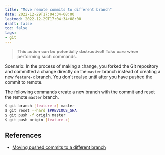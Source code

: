 ```yaml
---
title: "Move remote commits to different branch"
date: 2022-12-29T17:04:34+08:00
lastmod: 2022-12-29T17:04:34+08:00
draft: false
toc: false
tags:
- git
---
```


>This action can be potentially destructive!! Take care when performing such commands.

Scenario: In the process of making a change, you forked the Git repository and committed a change directly on the `master` branch instead of creating a new `feature-x` branch. You don't realise until after you have pushed the commit to remote.

The following commands create a new branch with the commit and reset the remote `master` branch.

```bash
$ git branch [feature-x] master
$ git reset --hard $PREVIOUS_SHA
$ git push -f origin master
$ git push origin [feature-x]
```

## References
- [Moving pushed commits to a different branch](https://stackoverflow.com/questions/9086886/git-moving-pushed-commits-to-a-different-branch)
